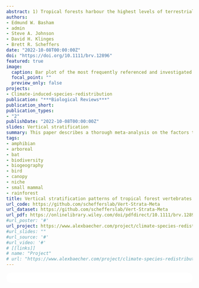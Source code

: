 ```yaml
---
abstract: 1) Tropical forests harbour the highest levels of terrestrial biodiversity and represent some of the most complex ecosystems on Earth, with a significant portion of this diversity above ground. Although the vertical dimension is a central aspect of the ecology of forest communities, there is little consensus as to prominence, evenness, and consistency of community-level stratification from ground to canopy. Here, we gather the results of 62 studies across the tropics to synthesise and assess broad patterns of vertical stratification of abundance and richness in vertebrates, the best studied taxonomic group for which results have not been collated previously. Our review of the literature yielded sufficient data for bats, small mammals, birds and amphibians. We show that variation in the stratification of abundance and richness exists within and among all taxa considered. Bat richness stratification was variable among studies, although bat abundance was weighted towards the canopy. Both bird richness and abundance stratification were variable, with no overriding pattern. On the contrary, both amphibians and small mammals showed consistent patterns of decline in abundance and richness towards the canopy. We descriptively characterise research trends in drivers of stratification cited or investigated within studies, finding local habitat structure and food distribution/foraging to be the most commonly attributed drivers. Further, we analyse the influence of macroecological variables on stratification patterns, finding latitude and elevation to be key predictors of bird stratification in particular. Prominent differences among taxa are likely due to taxon-specific interactions with local drivers such as vertical habitat structure, food distribution, and vertical climate gradients, which may vary considerably across macroecological gradients such as elevation and biogeographic realm. Our study showcases the complexity with which animal communities organise within tropical forest ecosystems, while demonstrating the canopy as a critical niche space for tropical vertebrates, thereby highlighting the inherent vulnerability of tropical vertebrate communities to forest loss and canopy disturbance. We recognise that analyses were constrained due to variation in study designs and methods which produced a variety of abundance and richness metrics recorded across different arrangements of vertical strata. We therefore suggest the application of best practices for data reporting and highlight the significant effort required to fill research gaps in terms of under-sampled regions, taxa, and environments.
authors:
- Edmund W. Basham
- admin
- Steve A. Johnson
- David H. Klinges
- Brett R. Scheffers
date: "2022-10-08T00:00:00Z"
doi: "https://doi.org/10.1111/brv.12896"
featured: true
image:
  caption: Bar plot of the most frequently referenced and investigated factors that drive vertical stratification shown across taxonomic classes.
  focal_point: ""
  preview_only: false
projects:
- Climate-induced-species-redistribution
publication: "***Biological Reviews***"
publication_short:
publication_types:
- "2"
publishDate: "2022-10-08T00:00:00Z"
slides: Vertical stratification
summary: This paper describes a thorough meta-analysis on the factors that determine vertical stratification of vertebrate taxa across the global tropics. 
tags:
- amphibian
- arboreal
- bat
- biodiversity
- biogeography
- bird
- canopy
- niche
- small mammal
- rainforest 
title: Vertical stratification patterns of tropical forest vertebrates
url_code: https://github.com/schefferslab/Vert-Strata-Meta
url_dataset: https://github.com/schefferslab/Vert-Strata-Meta
url_pdf: https://onlinelibrary.wiley.com/doi/pdfdirect/10.1111/brv.12896?download=true
#url_poster: '#'
url_project: https://www.alexbaecher.com/project/climate-species-redistribution/
#url_slides: ""
#url_source: '#'
#url_video: '#'
# [[links]]
# name: "Project"
# url: "https://www.alexbaecher.com/project/climate-species-redistribution/"
---
```


<html>
  <style>
    section {
        background: white;
        color: black;
        border-radius: 1em;
        padding: 1em;
        left: 50% }
    #inner {
        display: inline-block;
        display: flex;
        align-items: center;
        justify-content: center }
  </style>
  <section>
    <div id="inner">
      <script type='text/javascript' src='https://d1bxh8uas1mnw7.cloudfront.net/assets/embed.js'></script>
        <span style="float:left"; 
          class="__dimensions_badge_embed__" 
          data-doi="10.1111/brv.12896" 
          data-hide-zero-citations="true" 
          data-legend="always">
        </span>
      <script async src="https://badge.dimensions.ai/badge.js" charset="utf-8"></script>
        <div  style="float:right"; 
          data-link-target="_blank" 
          data-badge-details="right" 
          data-badge-type="medium-donut"
          data-doi="10.1111/brv.12896"   
          data-condensed="true" 
          data-hide-no-mentions="true" 
          class="altmetric-embed">
        </div>
  </section>
